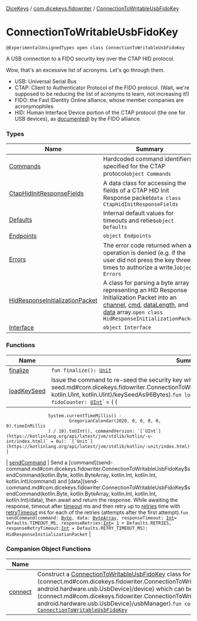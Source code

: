 [DiceKeys](../../index.md) / [com.dicekeys.fidowriter](../index.md) / [ConnectionToWritableUsbFidoKey](./index.md)

# ConnectionToWritableUsbFidoKey

`@ExperimentalUnsignedTypes open class ConnectionToWritableUsbFidoKey`

A USB connection to a FIDO security key over the CTAP HID protocol.

Wow, that's an excessive list of acronyms.  Let's go through them.

* USB: Universal Serial Bus
* CTAP: Client to Authenticator Protocol of the FIDO protocol.
    (Wait, we're supposed to be reducing the list of acronyms to learn, not increasing it!)
* FIDO: the Fast IDentity Online alliance, whose member companies are acronymophiles
* HID: Human Interface Device portion of the CTAP protocol (the one for USB devices), as
    [documented](https://fidoalliance.org/specs/fido-v2.0-id-20180227/fido-client-to-authenticator-protocol-v2.0-id-20180227.html#usb))
    by the FIDO alliance.

### Types

| Name | Summary |
|---|---|
| [Commands](-commands/index.md) | Hardcoded command identifiers specified for the CTAP protocol`object Commands` |
| [CtapHidInitResponseFields](-ctap-hid-init-response-fields/index.md) | A data class for accessing the fields of a CTAP HID Init Response packet`data class CtapHidInitResponseFields` |
| [Defaults](-defaults/index.md) | Internal default values for timeouts and reties`object Defaults` |
| [Endpoints](-endpoints/index.md) | `object Endpoints` |
| [Errors](-errors/index.md) | The error code returned when an operation is denied (e.g. if the user did not press the key three times to authorize a write.)`object Errors` |
| [HidResponseInitializationPacket](-hid-response-initialization-packet/index.md) | A class for parsing a byte array representing an HID Response Initialization Packet into an [channel](-hid-response-initialization-packet/channel.md), [cmd](-hid-response-initialization-packet/cmd.md), [dataLength](-hid-response-initialization-packet/data-length.md), and [data](-hid-response-initialization-packet/data.md) array.`open class HidResponseInitializationPacket` |
| [Interface](-interface/index.md) | `object Interface` |

### Functions

| Name | Summary |
|---|---|
| [finalize](finalize.md) | `fun finalize(): `[`Unit`](https://kotlinlang.org/api/latest/jvm/stdlib/kotlin/-unit/index.html) |
| [loadKeySeed](load-key-seed.md) | Issue the command to re-seed the security key with [keySeedAs96Bytes](load-key-seed.md#com.dicekeys.fidowriter.ConnectionToWritableUsbFidoKey$loadKeySeed(kotlin.ByteArray, kotlin.UInt, kotlin.UInt)/keySeedAs96Bytes).`fun loadKeySeed(keySeedAs96Bytes: `[`ByteArray`](https://kotlinlang.org/api/latest/jvm/stdlib/kotlin/-byte-array/index.html)`, fidoCounter: `[`UInt`](https://kotlinlang.org/api/latest/jvm/stdlib/kotlin/-u-int/index.html)` = ( (
                    System.currentTimeMillis() -
                            GregorianCalendar(2020, 0, 0, 0, 0, 0).timeInMillis
                    ) / 10).toUInt(), commandVersion: `[`UInt`](https://kotlinlang.org/api/latest/jvm/stdlib/kotlin/-u-int/index.html)` = 0u): `[`Unit`](https://kotlinlang.org/api/latest/jvm/stdlib/kotlin/-unit/index.html) |
| [sendCommand](send-command.md) | Send a [command](send-command.md#com.dicekeys.fidowriter.ConnectionToWritableUsbFidoKey$sendCommand(kotlin.Byte, kotlin.ByteArray, kotlin.Int, kotlin.Int, kotlin.Int)/command) and [data](send-command.md#com.dicekeys.fidowriter.ConnectionToWritableUsbFidoKey$sendCommand(kotlin.Byte, kotlin.ByteArray, kotlin.Int, kotlin.Int, kotlin.Int)/data), then await and return the response. While awaiting the response, timeout after [timeout](#) ms and then retry up to [retries](#) time with [retryTimeout](#) ms for each of the retries (attempts after the first attempt).`fun sendCommand(command: `[`Byte`](https://kotlinlang.org/api/latest/jvm/stdlib/kotlin/-byte/index.html)`, data: `[`ByteArray`](https://kotlinlang.org/api/latest/jvm/stdlib/kotlin/-byte-array/index.html)`, responseTimeout: `[`Int`](https://kotlinlang.org/api/latest/jvm/stdlib/kotlin/-int/index.html)` = Defaults.TIMEOUT_MS, responseRetries: `[`Int`](https://kotlinlang.org/api/latest/jvm/stdlib/kotlin/-int/index.html)` = 1 + Defaults.RETRIES, responseRetryTimeout: `[`Int`](https://kotlinlang.org/api/latest/jvm/stdlib/kotlin/-int/index.html)` = Defaults.RETRY_TIMEOUT_MS): HidResponseInitializationPacket` |

### Companion Object Functions

| Name | Summary |
|---|---|
| [connect](connect.md) | Construct a [ConnectionToWritableUsbFidoKey](./index.md) class for a given [device](connect.md#com.dicekeys.fidowriter.ConnectionToWritableUsbFidoKey.Companion$connect(android.hardware.usb.UsbManager, android.hardware.usb.UsbDevice)/device) which can be will be opened via the provided [usbManager](connect.md#com.dicekeys.fidowriter.ConnectionToWritableUsbFidoKey.Companion$connect(android.hardware.usb.UsbManager, android.hardware.usb.UsbDevice)/usbManager).`fun connect(usbManager: `[`UsbManager`](https://developer.android.com/reference/android/hardware/usb/UsbManager.html)`, device: `[`UsbDevice`](https://developer.android.com/reference/android/hardware/usb/UsbDevice.html)`): `[`ConnectionToWritableUsbFidoKey`](./index.md) |
